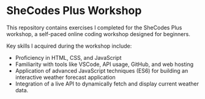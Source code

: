 # SheCodes Plus Workshop 
This repository contains exercises I completed for the SheCodes Plus workshop, a self-paced online coding workshop designed for beginners. 

Key skills I acquired during the workshop include:
* Proficiency in HTML, CSS, and JavaScript
* Familiarity with tools like VSCode, API usage, GitHub, and web hosting
* Application of advanced JavaScript techniques (ES6) for building an interactive weather forecast application
* Integration of a live API to dynamically fetch and display current weather data.
